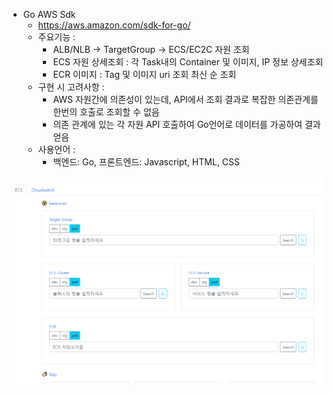 - Go AWS Sdk
  - https://aws.amazon.com/sdk-for-go/
  - 주요기능 : 
    - ALB/NLB -> TargetGroup -> ECS/EC2C 자원 조회
    - ECS 자원 상세조회 : 각 Task내의 Container 및 이미지, IP 정보 상세조회
    - ECR 이미지 : Tag 및 이미지 uri 조회 최신 순 조회
  - 구현 시 고려사항 :
    - AWS 자원간에 의존성이 있는데, API에서 조회 결과로 복잡한 의존관계를 한번의 호출로 조회할 수 없음
    - 의존 관계에 있는 각 자원 API 호출하여 Go언어로 데이터를 가공하여 결과 얻음
  - 사용언어 :
    - 백엔드: Go, 프론트엔드: Javascript, HTML, CSS

![go sdk app](assets/images/Animation.gif)

